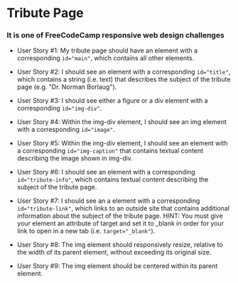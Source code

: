 # Tribute Page

### It is one of FreeCodeCamp responsive web design challenges

- User Story #1: My tribute page should have an element with a corresponding `id="main"`, which contains all other elements.

- User Story #2: I should see an element with a corresponding `id="title"`, which contains a string (i.e. text) that describes the subject of the tribute page (e.g. "Dr. Norman Borlaug").

- User Story #3: I should see either a figure or a div element with a corresponding `id="img-div"`.

- User Story #4: Within the img-div element, I should see an img element with a corresponding `id="image"`.

- User Story #5: Within the img-div element, I should see an element with a corresponding `id="img-caption"` that contains textual content describing the image shown in img-div.

- User Story #6: I should see an element with a corresponding `id="tribute-info"`, which contains textual content describing the subject of the tribute page.

- User Story #7: I should see an a element with a corresponding `id="tribute-link"`, which links to an outside site that contains additional information about the subject of the tribute page. HINT: You must give your element an attribute of target and set it to _blank in order for your link to open in a new tab (i.e. `target="_blank"`).

- User Story #8: The img element should responsively resize, relative to the width of its parent element, without exceeding its original size.

- User Story #9: The img element should be centered within its parent element.